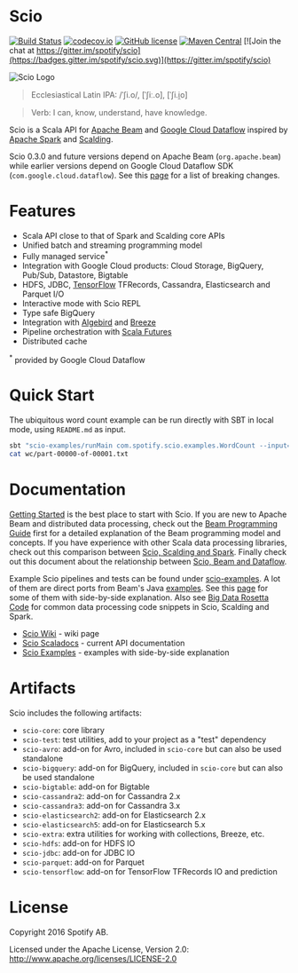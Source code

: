 Scio
====

[![Build Status](https://img.shields.io/circleci/project/github/spotify/scio/master.svg)](https://circleci.com/gh/spotify/scio)
[![codecov.io](https://codecov.io/github/spotify/scio/coverage.svg?branch=master)](https://codecov.io/github/spotify/scio?branch=master)
[![GitHub license](https://img.shields.io/github/license/spotify/scio.svg)](./LICENSE)
[![Maven Central](https://img.shields.io/maven-central/v/com.spotify/scio-core_2.11.svg)](https://maven-badges.herokuapp.com/maven-central/com.spotify/scio-core_2.11)
[![Join the chat at https://gitter.im/spotify/scio](https://badges.gitter.im/spotify/scio.svg)](https://gitter.im/spotify/scio)

![Scio Logo](https://raw.github.com/spotify/scio/master/logo/logo.png)

> Ecclesiastical Latin IPA: /ˈʃi.o/, [ˈʃiː.o], [ˈʃi.i̯o]

> Verb: I can, know, understand, have knowledge.

Scio is a Scala API for [Apache Beam](http://beam.incubator.apache.org/) and [Google Cloud Dataflow](https://github.com/GoogleCloudPlatform/DataflowJavaSDK) inspired by [Apache Spark](http://spark.apache.org/) and [Scalding](https://github.com/twitter/scalding).

Scio 0.3.0 and future versions depend on Apache Beam (`org.apache.beam`) while earlier versions depend on Google Cloud Dataflow SDK (`com.google.cloud.dataflow`). See this [page](https://github.com/spotify/scio/wiki/Apache-Beam) for a list of breaking changes.

# Features

- Scala API close to that of Spark and Scalding core APIs
- Unified batch and streaming programming model
- Fully managed service<sup>*</sup>
- Integration with Google Cloud products: Cloud Storage, BigQuery, Pub/Sub, Datastore, Bigtable
- HDFS, JDBC, [TensorFlow](http://tensorflow.org/) TFRecords, Cassandra, Elasticsearch and Parquet I/O
- Interactive mode with Scio REPL
- Type safe BigQuery
- Integration with [Algebird](https://github.com/twitter/algebird) and [Breeze](https://github.com/scalanlp/breeze)
- Pipeline orchestration with [Scala Futures](http://docs.scala-lang.org/overviews/core/futures.html)
- Distributed cache

<sup>*</sup> provided by Google Cloud Dataflow

# Quick Start

The ubiquitous word count example can be run directly with SBT in local mode, using `README.md` as input.

```bash
sbt "scio-examples/runMain com.spotify.scio.examples.WordCount --input=README.md --output=wc"
cat wc/part-00000-of-00001.txt
```

# Documentation

[Getting Started](https://github.com/spotify/scio/wiki/Getting-Started) is the best place to start with Scio. If you are new to Apache Beam and distributed data processing, check out the [Beam Programming Guide](https://beam.apache.org/documentation/programming-guide/) first for a detailed explanation of the Beam programming model and concepts. If you have experience with other Scala data processing libraries, check out this comparison between [Scio, Scalding and Spark](https://github.com/spotify/scio/wiki/Scio%2C-Scalding-and-Spark). Finally check out this document about the relationship between [Scio, Beam and Dataflow](https://github.com/spotify/scio/wiki/Scio,-Beam-and-Dataflow).

Example Scio pipelines and tests can be found under [scio-examples](https://github.com/spotify/scio/tree/master/scio-examples/src). A lot of them are direct ports from Beam's Java [examples](https://github.com/apache/beam/tree/master/examples). See this [page](http://spotify.github.io/scio/examples/) for some of them with side-by-side explanation. Also see [Big Data Rosetta Code](https://github.com/spotify/big-data-rosetta-code) for common data processing code snippets in Scio, Scalding and Spark.

- [Scio Wiki](https://github.com/spotify/scio/wiki) - wiki page
- [Scio Scaladocs](http://spotify.github.io/scio) - current API documentation
- [Scio Examples](http://spotify.github.io/scio/examples/) - examples with side-by-side explanation

# Artifacts

Scio includes the following artifacts:

- `scio-core`: core library
- `scio-test`: test utilities, add to your project as a "test" dependency
- `scio-avro`: add-on for Avro, included in `scio-core` but can also be used standalone
- `scio-bigquery`: add-on for BigQuery, included in `scio-core` but can also be used standalone
- `scio-bigtable`: add-on for Bigtable
- `scio-cassandra2`: add-on for Cassandra 2.x
- `scio-cassandra3`: add-on for Cassandra 3.x
- `scio-elasticsearch2`: add-on for Elasticsearch 2.x
- `scio-elasticsearch5`: add-on for Elasticsearch 5.x
- `scio-extra`: extra utilities for working with collections, Breeze, etc.
- `scio-hdfs`: add-on for HDFS IO
- `scio-jdbc`: add-on for JDBC IO
- `scio-parquet`: add-on for Parquet
- `scio-tensorflow`: add-on for TensorFlow TFRecords IO and prediction

# License

Copyright 2016 Spotify AB.

Licensed under the Apache License, Version 2.0: http://www.apache.org/licenses/LICENSE-2.0
